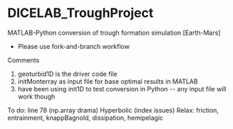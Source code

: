 # DICELAB_TroughProject
MATLAB-Python conversion of trough formation simulation [Earth-Mars]
* Please use fork-and-branch workflow

Comments
1. geoturbid1D is the driver code file
2. initMonterray as input file for base optimal results in MATLAB
3. have been using init1D to test conversion in Python -- any input file will work though


To do: 
  line 78 (np.array drama)
  Hyperbolic (index issues)
  Relax: friction, entrainment, knappBagnold, dissipation, hemipelagic
